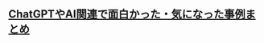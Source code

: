 ## [ChatGPTやAI関連で面白かった・気になった事例まとめ](https://qiita.com/nyanko5656/items/147e2f12dcb75e65b1e4?utm_source=Qiita%E3%83%8B%E3%83%A5%E3%83%BC%E3%82%B9&utm_campaign=b551579424-Qiita_newsletter_556_03_08_2023&utm_medium=email&utm_term=0_e44feaa081-b551579424-33166269)
